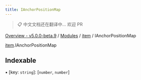 ```yaml
---
title: IAnchorPositionMap
---
```


> 📋 中文文档还在翻译中... 欢迎 PR

[Overview - v5.0.0-beta.9](../../README.zh.md) / [Modules](../../modules.zh.md) / [item](../../modules/item.zh.md) / IAnchorPositionMap

[item](../../modules/item.zh.md).IAnchorPositionMap

## Indexable

▪ [key: `string`]: [`number`, `number`]
